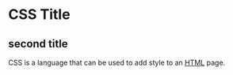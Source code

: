 # CSS Title
## second title
CSS is a language that can be used to add style to an [HTML](/wiki/HTML) page.
